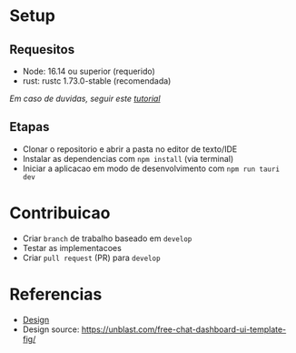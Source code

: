 # Setup

## Requesitos

-   Node: 16.14 ou superior (requerido)
-   rust: rustc 1.73.0-stable (recomendada)

_Em caso de duvidas, seguir este [tutorial](https://tauri.app/v1/guides/getting-started/prerequisites)_

## Etapas

-   Clonar o repositorio e abrir a pasta no editor de texto/IDE
-   Instalar as dependencias com `npm install` (via terminal)
-   Iniciar a aplicacao em modo de desenvolvimento com `npm run tauri dev`

# Contribuicao

-   Criar `branch` de trabalho baseado em `develop`
-   Testar as implementacoes
-   Criar `pull request` (PR) para `develop`

# Referencias

-   [Design](https://www.figma.com/file/apuQkqKsLVpUzmfXJQ5NFM/Chat-Dashboard?type=design&node-id=0%3A1&mode=design&t=0qL8XCWQRg9GvfYL-1)
-   Design source: https://unblast.com/free-chat-dashboard-ui-template-fig/
